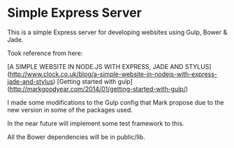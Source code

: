 # Simple Express Server

This is a simple Express server for developing websites using Gulp, Bower & Jade.

Took reference from here:

[A SIMPLE WEBSITE IN NODE.JS WITH EXPRESS, JADE AND STYLUS] (http://www.clock.co.uk/blog/a-simple-website-in-nodejs-with-express-jade-and-stylus)
[Getting started with gulp] (http://markgoodyear.com/2014/01/getting-started-with-gulp/)

I made some modifications to the Gulp config that Mark propose due to the new version in some of the packages used.

In the near future will implement some test framework to this.

All the Bower dependencies will be in public/lib.


